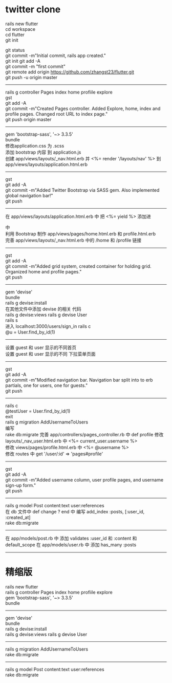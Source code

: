 # twitter clone

rails new flutter  
cd workspace  
cd flutter    
git init  

git status    
git commit -m"Initial commit, rails app created."  
git init
git add -A  
git commit -m "first commit"  
git remote add origin https://github.com/zhangst23/flutter.git  
git push -u origin master  
***
rails g controller Pages index home profiile explore  
gst  
git add -A  
git commit -m"Created Pages controller. Added Explore, home, index and profile pages. Changed root URL to index page."  
git push origin master  
***
gem 'bootstrap-sass', '~> 3.3.5'  
bundle  
修改application.css 为 .scss  
添加 bootstrap 内容 到 application.js  
创建 app/views/layouts/_nav.html.erb  并  <%= render '/layouts/nav' %>   到 app/views/layouts/application.html.erb
***
gst  
git add -A  
git commit -m"Added Twitter Bootstrap via SASS gem. Also implemented global navigation bar!"  
git push
***
在 app/views/layouts/application.html.erb 中 把 <%= yield %> 添加进 <div class="container"> 中  
利用 Bootstrap 制作  app/views/pages/home.html.erb  和 profile.html.erb  
完善 app/views/layouts/_nav.html.erb 中的 /home 和 /profile 链接
***
gst  
git add -A  
git commit -m"Added grid system, created container for holding grid. Organized home and profile pages."  
git push
***
gem 'devise'  
bundle  
rails g devise:install  
在其他文件中添加 devise 的相关 代码  
rails g devise:views
rails g devise User  
rails s  
进入 localhost:3000/users/sign_in
rails c  
@u = User.find_by_id(1)  
***
设置 guest 和 user 显示的不同首页  
设置 guest 和 user 显示的不同 下拉菜单页面
***
gst  
git add -A  
git commit -m"Modified navigation bar. Navigation bar split into to erb partials, one for users, one for guests."  
git push
***
rails c  
@testUser = User.find_by_id(1)  
exit  
rails g migration AddUsernameToUsers   
编写   
rake db:migrate
完善 app/controllers/pages_controller.rb 中   def profile
修改 layouts/_nav_user.html.erb 中 <%= current_user.username %>  
修改 views/pages/profile.html.erb 中 <%= @username %>   
修改 routes 中 get '/user/:id' => 'pages#profile'  
***
gst  
git add -A  
git commit -m"Added username column, user profile pages, and username sign-up form."  
git push
***
rails g model Post content:text user:references  
在 db 文件中 def change ? end 中 编写 add_index :posts, [:user_id, :created_at]   
rake db:migrate  
***
在 app/models/post.rb  中 添加 validates :user_id 和 :content  和 default_scope
在 app/models/user.rb  中 添加 has_many :posts
***




# 精缩版

rails new flutter   
rails g controller Pages index home profiile explore  
gem 'bootstrap-sass', '~> 3.3.5'   
bundle 
***
gem 'devise'  
bundle  
rails g devise:install  
rails g devise:views rails g devise User
***
rails g migration AddUsernameToUsers   
rake db:migrate  
***
rails g model Post content:text user:references   
rake db:migrate  
